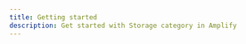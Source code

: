 ```yaml
---
title: Getting started
description: Get started with Storage category in Amplify
---
```


<inline-fragment platform="js" src="~/lib/storage/fragments/js/getting-started.md"></inline-fragment>
<inline-fragment platform="ios" src="~/lib/storage/fragments/ios/getting-started.md"></inline-fragment>
<inline-fragment platform="android" src="~/lib/storage/fragments/android/getting-started.md"></inline-fragment>
